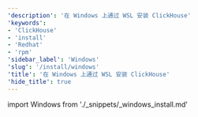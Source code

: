 ```yaml
---
'description': '在 Windows 上通过 WSL 安装 ClickHouse'
'keywords':
- 'ClickHouse'
- 'install'
- 'Redhat'
- 'rpm'
'sidebar_label': 'Windows'
'slug': '/install/windows'
'title': '在 Windows 上通过 WSL 安装 ClickHouse'
'hide_title': true
---
```


import Windows from './_snippets/_windows_install.md'

<Windows/>
